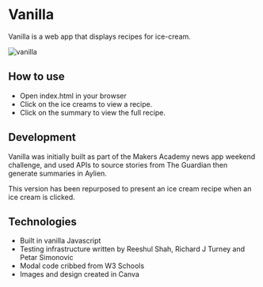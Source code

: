# Vanilla

Vanilla is a web app that displays recipes for ice-cream.

![vanilla](https://user-images.githubusercontent.com/69108995/118111344-778ef780-b3db-11eb-9b4b-72f9b326e4d0.png)



## How to use
- Open index.html in your browser
- Click on the ice creams to view a recipe.
- Click on the summary to view the full recipe.

## Development

Vanilla was initially built as part of the Makers Academy news app weekend challenge, and used APIs to source stories from The Guardian then generate summaries in Aylien.

This version has been repurposed to present an ice cream recipe when an ice cream is clicked.


## Technologies

- Built in vanilla Javascript
- Testing infrastructure written by Reeshul Shah, Richard J Turney and Petar Simonovic
- Modal code cribbed from W3 Schools
- Images and design created in Canva
